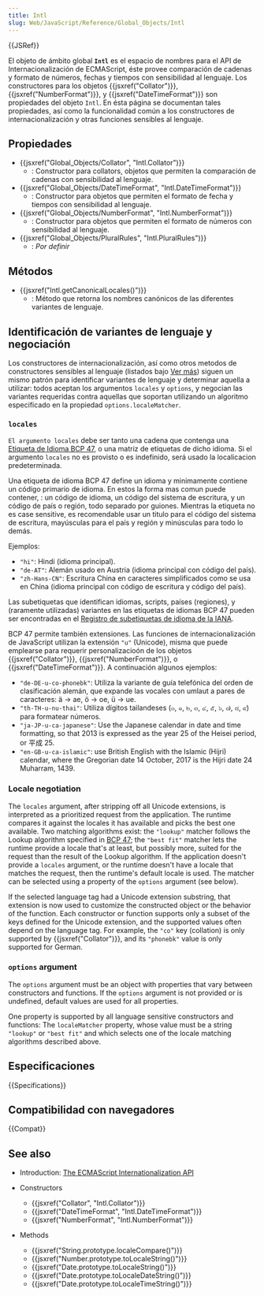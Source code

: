 ```yaml
---
title: Intl
slug: Web/JavaScript/Reference/Global_Objects/Intl
---
```

{{JSRef}}

El objeto de ámbito global **`Intl`** es el espacio de nombres para el API de Internacionalización de ECMAScript, éste provee comparación de cadenas y formato de números, fechas y tiempos con sensibilidad al lenguaje. Los constructores para los objetos {{jsxref("Collator")}}, {{jsxref("NumberFormat")}}, y {{jsxref("DateTimeFormat")}} son propiedades del objeto `Intl`. En ésta página se documentan tales propiedades, así como la funcionalidad común a los constructores de internacionalización y otras funciones sensibles al lenguaje.

## Propiedades

- {{jsxref("Global_Objects/Collator", "Intl.Collator")}}
  - : Constructor para collators, objetos que permiten la comparación de cadenas con sensibilidad al lenguaje.
- {{jsxref("Global_Objects/DateTimeFormat", "Intl.DateTimeFormat")}}
  - : Constructor para objetos que permiten el formato de fecha y tiempos con sensibilidad al lenguaje.
- {{jsxref("Global_Objects/NumberFormat", "Intl.NumberFormat")}}
  - : Constructor para objetos que permiten el formato de números con sensibilidad al lenguaje.
- {{jsxref("Global_Objects/PluralRules", "Intl.PluralRules")}}
  - : _Por definir_

## Métodos

- {{jsxref("Intl.getCanonicalLocales()")}}
  - : Método que retorna los nombres canónicos de las diferentes variantes de lenguaje.

## Identificación de variantes de lenguaje y negociación

Los constructores de internacionalización, así como otros metodos de constructores sensibles al lenguaje (listados bajo [Ver más](#see_also)) siguen un mismo patrón para identificar variantes de lenguaje y determinar aquella a utilizar: todos aceptan los argumentos `locales` y `options`, y negocian las variantes requeridas contra aquellas que soportan utilizando un algoritmo especificado en la propiedad `options.localeMatcher`.

### `locales`

`El argumento locales` debe ser tanto una cadena que contenga una [Etiqueta de Idioma BCP 47](http://tools.ietf.org/html/rfc5646), o una matriz de etiquetas de dicho idioma. Si el argumento `locales` no es provisto o es indefinido, será usado la localicacion predeterminada.

Una etiqueta de idioma BCP 47 define un idioma y minimamente contiene un código primario de idioma. En estos la forma mas comun puede contener, : un código de idioma, un código del sistema de escritura, y un código de país o región, todo separado por guiones. Mientras la etiqueta no es case sensitive, es recomendable usar un titulo para el código del sistema de escritura, mayúsculas para el país y región y minúsculas para todo lo demás.

Ejemplos:

- `"hi"`: Hindi (idioma principal).
- `"de-AT"`: Alemán usado en Austria (idioma principal con código del país).
- `"zh-Hans-CN"`: Escritura China en caracteres simplificados como se usa en China (idioma principal con código de escritura y código del país).

Las subetiquetas que identifican idiomas, scripts, países (regiones), y (raramente utilizadas) variantes en las etiquetas de idiomas BCP 47 pueden ser encontradas en el [Registro de subetiquetas de idioma de la IANA](http://www.iana.org/assignments/language-subtag-registry).

BCP 47 permite también extensiones. Las funciones de internacionalización de JavaScript utilizan la extensión `"u"` (Unicode), misma que puede emplearse para requerir personalizacioón de los objetos {{jsxref("Collator")}}, {{jsxref("NumberFormat")}}, o {{jsxref("DateTimeFormat")}}. A continuación algunos ejemplos:

- `"de-DE-u-co-phonebk"`: Utiliza la variante de guía telefónica del orden de clasificación alemán, que expande las vocales con umlaut a pares de caracteres: ä → ae, ö → oe, ü → ue.
- `"th-TH-u-nu-thai"`: Utiliza dígitos tailandeses (๐, ๑, ๒, ๓, ๔, ๕, ๖, ๗, ๘, ๙) para formatear números.
- `"ja-JP-u-ca-japanese"`: Use the Japanese calendar in date and time formatting, so that 2013 is expressed as the year 25 of the Heisei period, or 平成 25.
- `"en-GB-u-ca-islamic"`: use British English with the Islamic (Hijri) calendar, where the Gregorian date 14 October, 2017 is the Hijri date 24 Muharram, 1439.

### Locale negotiation

The `locales` argument, after stripping off all Unicode extensions, is interpreted as a prioritized request from the application. The runtime compares it against the locales it has available and picks the best one available. Two matching algorithms exist: the `"lookup"` matcher follows the Lookup algorithm specified in [BCP 47](http://tools.ietf.org/html/rfc4647#section-3.4); the `"best fit"` matcher lets the runtime provide a locale that's at least, but possibly more, suited for the request than the result of the Lookup algorithm. If the application doesn't provide a `locales` argument, or the runtime doesn't have a locale that matches the request, then the runtime's default locale is used. The matcher can be selected using a property of the `options` argument (see below).

If the selected language tag had a Unicode extension substring, that extension is now used to customize the constructed object or the behavior of the function. Each constructor or function supports only a subset of the keys defined for the Unicode extension, and the supported values often depend on the language tag. For example, the `"co"` key (collation) is only supported by {{jsxref("Collator")}}, and its `"phonebk"` value is only supported for German.

### `options` argument

The `options` argument must be an object with properties that vary between constructors and functions. If the `options` argument is not provided or is undefined, default values are used for all properties.

One property is supported by all language sensitive constructors and functions: The `localeMatcher` property, whose value must be a string `"lookup"` or `"best fit"` and which selects one of the locale matching algorithms described above.

## Especificaciones

{{Specifications}}

## Compatibilidad con navegadores

{{Compat}}

## See also

- Introduction: [The ECMAScript Internationalization API](http://norbertlindenberg.com/2012/12/ecmascript-internationalization-api/index.html)
- Constructors

  - {{jsxref("Collator", "Intl.Collator")}}
  - {{jsxref("DateTimeFormat", "Intl.DateTimeFormat")}}
  - {{jsxref("NumberFormat", "Intl.NumberFormat")}}

- Methods

  - {{jsxref("String.prototype.localeCompare()")}}
  - {{jsxref("Number.prototype.toLocaleString()")}}
  - {{jsxref("Date.prototype.toLocaleString()")}}
  - {{jsxref("Date.prototype.toLocaleDateString()")}}
  - {{jsxref("Date.prototype.toLocaleTimeString()")}}
